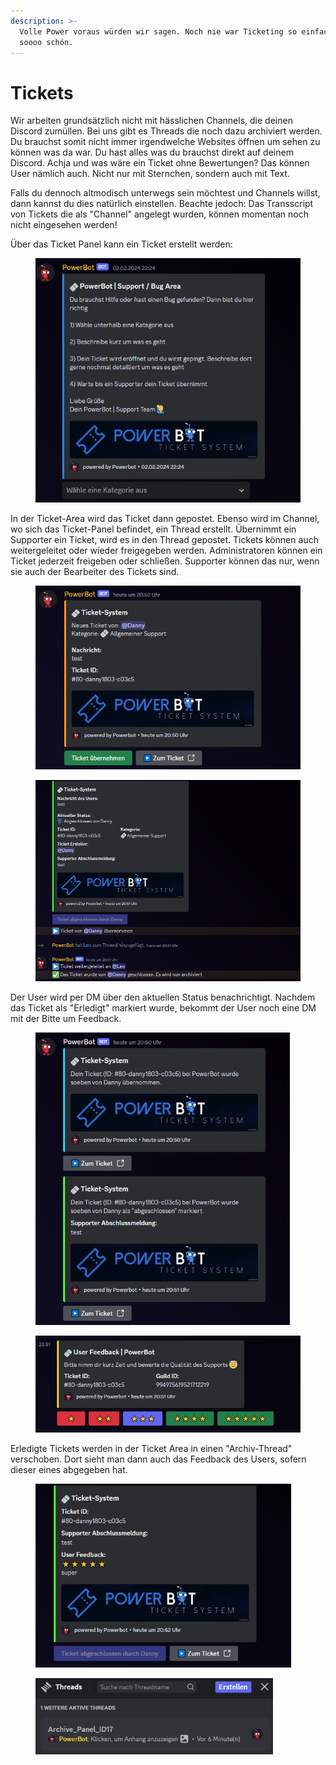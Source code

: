 ```yaml
---
description: >-
  Volle Power voraus würden wir sagen. Noch nie war Ticketing so einfach und
  soooo schön.
---
```


# Tickets

Wir arbeiten grundsätzlich nicht mit hässlichen Channels, die deinen Discord zumüllen. Bei uns gibt es Threads die noch dazu archiviert werden. Du brauchst somit nicht immer irgendwelche Websites öffnen um sehen zu können was da war. Du hast alles was du brauchst direkt auf deinem Discord. Achja und was wäre ein Ticket ohne Bewertungen? Das können User nämlich auch. Nicht nur mit Sternchen, sondern auch mit Text.



Falls du dennoch altmodisch unterwegs sein möchtest und Channels willst, dann kannst du dies natürlich einstellen. Beachte jedoch: Das Transscript von Tickets die als "Channel" angelegt wurden, können momentan noch nicht eingesehen werden!&#x20;



Über das Ticket Panel kann ein Ticket erstellt werden:

<div align="left">

<figure><img src="../../.gitbook/assets/image (1) (1) (1).png" alt="" width="424"><figcaption></figcaption></figure>

</div>

In der Ticket-Area wird das Ticket dann gepostet. Ebenso wird im Channel, wo sich das Ticket-Panel befindet, ein Thread erstellt. Übernimmt ein Supporter ein Ticket, wird es in den Thread gepostet. Tickets können auch weitergeleitet oder wieder freigegeben werden. Administratoren können ein Ticket jederzeit freigeben oder schließen. Supporter können das nur, wenn sie auch der Bearbeiter des Tickets sind.

<div align="left">

<figure><img src="../../.gitbook/assets/ticket_erstellt.png" alt="" width="436"><figcaption></figcaption></figure>

 

<figure><img src="../../.gitbook/assets/ticket_bearbeitung.png" alt="" width="563"><figcaption></figcaption></figure>

</div>

Der User wird per DM über den aktuellen Status benachrichtigt. Nachdem das Ticket als "Erledigt" markiert wurde, bekommt der User noch eine DM mit der Bitte um Feedback.

<div align="left">

<figure><img src="../../.gitbook/assets/ticket_dms.png" alt="" width="407"><figcaption></figcaption></figure>

 

<figure><img src="../../.gitbook/assets/ticket_feedback.png" alt="" width="452"><figcaption></figcaption></figure>

</div>

Erledigte Tickets werden in der Ticket Area in einen "Archiv-Thread" verschoben. Dort sieht man dann auch das Feedback des Users, sofern dieser eines abgegeben hat.

<div align="left">

<figure><img src="../../.gitbook/assets/ticket_abgeschlossen.png" alt="" width="409"><figcaption></figcaption></figure>

 

<figure><img src="../../.gitbook/assets/image (2) (1) (1).png" alt="" width="380"><figcaption></figcaption></figure>

</div>
